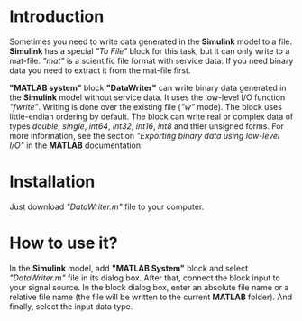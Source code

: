 # Introduction

Sometimes you need to write data generated in the **Simulink** model to a file. **Simulink** has a special _"To File"_ block for this task, but it can only write to a mat-file.
_"mat"_ is a scientific file format with service data. If you need binary data you need to extract it from the mat-file first.

**"MATLAB system"** block **"DataWriter"** can write binary data generated in the **Simulink** model without service data.
It uses the low-level I/O function _"fwrite"_. Writing is done over the existing file (_"w"_ mode). The block uses little-endian ordering by default.
The block can write real or complex data of types _double_, _single_, _int64_, _int32_, _int16_, _int8_ and thier unsigned forms.
For more information, see the section _"Exporting binary data using low-level I/O"_ in the **MATLAB** documentation.

# Installation

Just download _"DataWriter.m"_ file to your computer.

# How to use it?

In the **Simulink** model, add **"MATLAB System"** block and select _"DataWriter.m"_ file in its dialog box.
After that, connect the block input to your signal source.
In the block dialog box, enter an absolute file name or a relative file name (the file will be written to the current **MATLAB** folder).
And finally, select the input data type.
